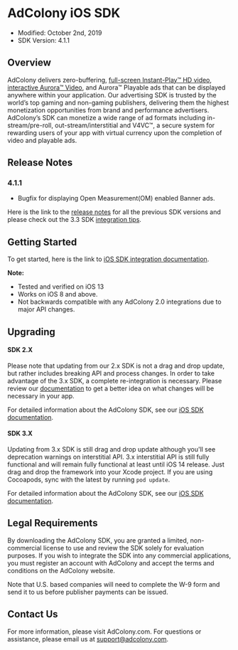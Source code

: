 # AdColony iOS SDK
* Modified: October 2nd, 2019
* SDK Version: 4.1.1

## Overview

AdColony delivers zero-buffering,
[full-screen Instant-Play™ HD video](https://www.adcolony.com/technology/instant-play/),
[interactive Aurora™ Video](https://www.adcolony.com/technology/auroravideo),
and Aurora™ Playable ads that can be displayed anywhere within your
application. Our advertising SDK is trusted by the world’s top gaming
and non-gaming publishers, delivering them the highest monetization
opportunities from brand and performance advertisers. AdColony’s SDK
can monetize a wide range of ad formats including in-stream/pre-roll,
out-stream/interstitial and V4VC™, a secure system for rewarding users
of your app with virtual currency upon the completion of video and
playable ads.

## Release Notes

### 4.1.1

* Bugfix for displaying Open Measurement(OM) enabled Banner ads.

Here is the link to the
[release notes](https://github.com/AdColony/AdColony-iOS-SDK/blob/master/CHANGELOG.md)
for all the previous SDK versions and please check out the 3.3 SDK
[integration tips](https://www.adcolony.com/blog/2018/02/22/reaching-new-heights-sdk-3-3/).

## Getting Started

To get started, here is the link to
[iOS SDK integration documentation](https://github.com/AdColony/AdColony-iOS-SDK/wiki).

**Note:**

* Tested and verified on iOS 13
* Works on iOS 8 and above.
* Not backwards compatible with any AdColony 2.0 integrations due to major API changes.

## Upgrading

#### SDK 2.X

Please note that updating from our 2.x SDK is not a drag and drop
update, but rather includes breaking API and process changes. In order
to take advantage of the 3.x SDK, a complete re-integration is
necessary. Please review our
[documentation](https://github.com/AdColony/AdColony-iOS-SDK/wiki)
to get a better idea on what changes will be necessary in your app.

For detailed information about the AdColony SDK, see our
[iOS SDK documentation](https://github.com/AdColony/AdColony-iOS-SDK/wiki).

#### SDK 3.X

Updating from 3.x SDK is still drag and drop update although you'll see deprecation warnings on interstitial API.
3.x interstitial API is still fully functional and will remain fully functional at least until iOS 14 release.
Just drag and drop the framework into your Xcode project. If you are
using Cocoapods, sync with the latest by running `pod update`.

For detailed information about the AdColony SDK, see our
[iOS SDK documentation](https://github.com/AdColony/AdColony-iOS-SDK/wiki).



## Legal Requirements

By downloading the AdColony SDK, you are granted a limited,
non-commercial license to use and review the SDK solely for evaluation
purposes.  If you wish to integrate the SDK into any commercial
applications, you must register an account with AdColony and accept
the terms and conditions on the AdColony website.

Note that U.S. based companies will need to complete the W-9 form and
send it to us before publisher payments can be issued.

## Contact Us

For more information, please visit AdColony.com. For questions or
assistance, please email us at support@adcolony.com.
